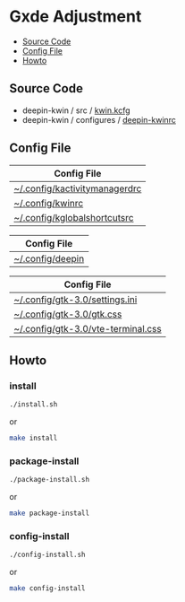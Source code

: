 

# Gxde Adjustment

* [Source Code](#source-code)
* [Config File](#config-file)
* [Howto](#howto)




## Source Code

* deepin-kwin / src / [kwin.kcfg](https://github.com/GXDE-OS/deepin-kwin/blob/5.24/src/kwin.kcfg#L7)
* deepin-kwin / configures / [deepin-kwinrc](https://github.com/GXDE-OS/deepin-kwin/blob/5.24/configures/deepin-kwinrc#L96-L106)




## Config File

| Config File |
| ----------- |
| [~/.config/kactivitymanagerdrc](asset/overlay/etc/skel/.config/kactivitymanagerdrc) |
| [~/.config/kwinrc](asset/overlay/etc/skel/.config/kwinrc) |
| [~/.config/kglobalshortcutsrc](asset/overlay/etc/skel/.config/kglobalshortcutsrc) |


| Config File |
| ----------- |
| [~/.config/deepin](asset/overlay/etc/skel/.config/deepin) |


| Config File |
| ----------- |
| [~/.config/gtk-3.0/settings.ini](asset/overlay/etc/skel/.config/gtk-3.0/settings.ini) |
| [~/.config/gtk-3.0/gtk.css](asset/overlay/etc/skel/.config/gtk-3.0/gtk.css) |
| [~/.config/gtk-3.0/vte-terminal.css](asset/overlay/etc/skel/.config/gtk-3.0/vte-terminal.css) |




## Howto


### install

``` sh
./install.sh
```

or

``` sh
make install
```


### package-install

``` sh
./package-install.sh
```

or

``` sh
make package-install
```


### config-install

``` sh
./config-install.sh
```

or

``` sh
make config-install
```
